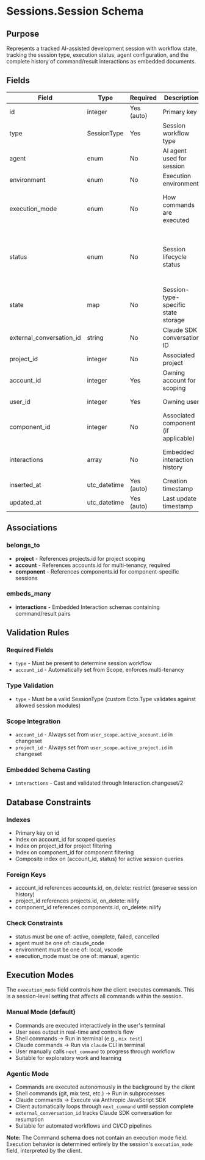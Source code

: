 # Sessions.Session Schema

## Purpose

Represents a tracked AI-assisted development session with workflow state, tracking the session type, execution status, agent configuration, and the complete history of command/result interactions as embedded documents.

## Fields

| Field | Type | Required | Description | Constraints |
|-------|------|----------|-------------|-------------|
| id | integer | Yes (auto) | Primary key | Auto-generated |
| type | SessionType | Yes | Session workflow type  | Must be valid session type module |
| agent | enum | No | AI agent used for session | Values: :claude_code |
| environment | enum | No | Execution environment | Values: :local, :vscode |
| execution_mode | enum | No | How commands are executed | Values: :manual, :agentic (default: :manual) |
| status | enum | No | Session lifecycle status | Values: :active, :complete, :failed, :cancelled (default: :active) |
| state | map | No | Session-type-specific state storage | JSONB field for flexible state |
| external_conversation_id | string | No | Claude SDK conversation ID | For resuming agentic sessions |
| project_id | integer | No | Associated project | References projects.id |
| account_id | integer | Yes | Owning account for scoping | References accounts.id |
| user_id | integer | Yes | Owning user | References users.id |
| component_id | integer | No | Associated component (if applicable) | References components.id |
| interactions | array | No | Embedded interaction history | Array of Interaction embedded schemas |
| inserted_at | utc_datetime | Yes (auto) | Creation timestamp | Auto-generated |
| updated_at | utc_datetime | Yes (auto) | Last update timestamp | Auto-generated |

## Associations

### belongs_to
- **project** - References projects.id for project scoping
- **account** - References accounts.id for multi-tenancy, required
- **component** - References components.id for component-specific sessions

### embeds_many
- **interactions** - Embedded Interaction schemas containing command/result pairs

## Validation Rules

### Required Fields
- `type` - Must be present to determine session workflow
- `account_id` - Automatically set from Scope, enforces multi-tenancy

### Type Validation
- `type` - Must be a valid SessionType (custom Ecto.Type validates against allowed session modules)

### Scope Integration
- `account_id` - Always set from `user_scope.active_account.id` in changeset
- `project_id` - Always set from `user_scope.active_project.id` in changeset

### Embedded Schema Casting
- `interactions` - Cast and validated through Interaction.changeset/2

## Database Constraints

### Indexes
- Primary key on id
- Index on account_id for scoped queries
- Index on project_id for project filtering
- Index on component_id for component filtering
- Composite index on (account_id, status) for active session queries

### Foreign Keys
- account_id references accounts.id, on_delete: restrict (preserve session history)
- project_id references projects.id, on_delete: nilify
- component_id references components.id, on_delete: nilify

### Check Constraints
- status must be one of: active, complete, failed, cancelled
- agent must be one of: claude_code
- environment must be one of: local, vscode
- execution_mode must be one of: manual, agentic

## Execution Modes

The `execution_mode` field controls how the client executes commands. This is a session-level setting that affects all commands within the session.

### Manual Mode (default)
- Commands are executed interactively in the user's terminal
- User sees output in real-time and controls flow
- Shell commands → Run in terminal (e.g., `mix test`)
- Claude commands → Run via `claude` CLI in terminal
- User manually calls `next_command` to progress through workflow
- Suitable for exploratory work and learning

### Agentic Mode
- Commands are executed autonomously in the background by the client
- Shell commands (git, mix test, etc.) → Run in subprocesses
- Claude commands → Execute via Anthropic JavaScript SDK
- Client automatically loops through `next_command` until session complete
- `external_conversation_id` tracks Claude SDK conversation for resumption
- Suitable for automated workflows and CI/CD pipelines

**Note:** The Command schema does not contain an execution mode field. Execution behavior is determined entirely by the session's `execution_mode` field, interpreted by the client.